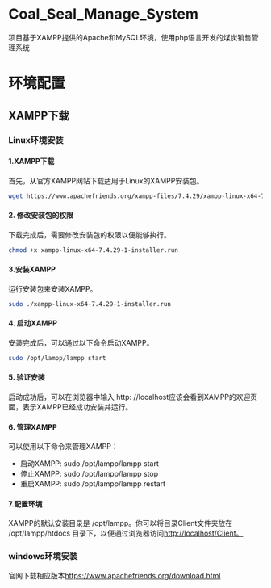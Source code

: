 # Coal_Seal_Manage_System
项目基于XAMPP提供的Apache和MySQL环境，使用php语言开发的煤炭销售管理系统
# 环境配置

## XAMPP下载

### Linux环境安装

#### 1.XAMPP下载

首先，从官方XAMPP网站下载适用于Linux的XAMPP安装包。

```bash
wget https://www.apachefriends.org/xampp-files/7.4.29/xampp-linux-x64-7.4.29-1-installer.run
```

#### 2. 修改安装包的权限

下载完成后，需要修改安装包的权限以便能够执行。

```bash
chmod +x xampp-linux-x64-7.4.29-1-installer.run
```

#### 3.安装XAMPP

运行安装包来安装XAMPP。

```bash
sudo ./xampp-linux-x64-7.4.29-1-installer.run
```


#### 4. 启动XAMPP
安装完成后，可以通过以下命令启动XAMPP。
```bash 
sudo /opt/lampp/lampp start
```

#### 5. 验证安装

启动成功后，可以在浏览器中输入 http: //localhost应该会看到XAMPP的欢迎页面，表示XAMPP已经成功安装并运行。

#### 6. 管理XAMPP

可以使用以下命令来管理XAMPP：

- 启动XAMPP: sudo /opt/lampp/lampp start
- 停止XAMPP: sudo /opt/lampp/lampp stop
- 重启XAMPP: sudo /opt/lampp/lampp restart

#### 7.配置环境

XAMPP的默认安装目录是 /opt/lampp。你可以将目录Client文件夹放在 /opt/lampp/htdocs 目录下，以便通过浏览器访问<http://localhost/Client。>

### windows环境安装

官网下载相应版本<https://www.apachefriends.org/download.html>

